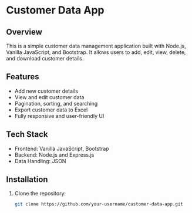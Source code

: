 # Customer Data App

## Overview
This is a simple customer data management application built with Node.js, Vanilla JavaScript, and Bootstrap. It allows users to add, edit, view, delete, and download customer details.

## Features
- Add new customer details
- View and edit customer data
- Pagination, sorting, and searching
- Export customer data to Excel
- Fully responsive and user-friendly UI

## Tech Stack
- Frontend: Vanilla JavaScript, Bootstrap
- Backend: Node.js and Express.js
- Data Handling: JSON

## Installation
1. Clone the repository:
   ```bash
   git clone https://github.com/your-username/customer-data-app.git